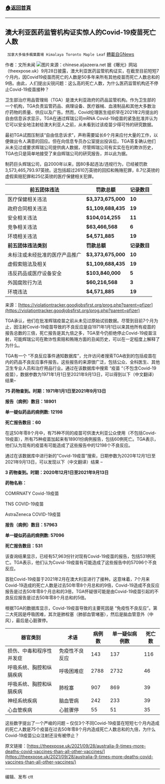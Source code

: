 ###  [:house:返回首頁](https://github.com/ourhimalayas/txt)
---


## 澳大利亚医药监管机构证实惊人的Covid-19疫苗死亡人数
` 加拿大多倫多楓葉農場 Himalaya Toronto Maple Leaf` [轉載自GNews](https://gnews.org/zh-hans/1563381/)

作者：文所未闻
![](https://assets.gnews.org/wp-content/uploads/2021/09/1230584010.jpg)图片来源：chinese.aljazeera.net
据《曝光》网站（theexpose.uk）9月28日披露，澳大利亚医药监管机构证实，在截至目前短短7个月内，因Covid19疫苗而死亡的人数是50多年来所有其他疫苗而死亡人数总和的9倍。由此，人们提出尖锐问题：这么高的死亡人数，为什么医药监管机构还不停止Covid-19疫苗接种？

卫生部治疗用品管理局（TGA）是澳大利亚政府的药品监管机构。作为卫生部的一个机构，TGA负责监管药品、病理设备、医疗器械、血液制品和其他大多数治疗药物的质量、供应以及广告。然而，Covid伦理医生组织早在2021年2月提出的自由信息诉求显示，TGA在通过辉瑞公司mRNA Covid-19疫苗的紧急批准并认为它可以安全地注射给澳大利亚人之前，从未看到过该疫苗少得可怜的研究数据。

最初TGA试图压制该“自由信息诉求”，声称需要延长6个月来应付大量的工作，以便做出令人满意的回应。但在向信息专员办公室提出投诉后，TGA答复确认他们从未见过或要求辉瑞公司提供病人数据，尽管辉瑞公司有实实在在的欺诈历史，TGA也只是简单地接受了来自辉瑞公司的研究报告，并以此为据。

制药巨头辉瑞公司，自2000年以来，因80多起违法/违规行为，已经被罚款3,573,465,793.97英镑。这包括超过2610万英镑的回扣和贿赂犯罪，8.7亿英镑的虚假索赔犯罪和25亿英镑的医疗保健相关犯罪。


| **前五团体违法** | **罚款总额** | **记录数目** |
| --- | --- | --- |
| 医疗保健相关违法 | **$3,373,675,000** | **10** |
| 政府合同相关违法 | **$1,109,688,435** | **19** |
| 安全相关违法 | **$104,014,255** | **11** |
| 竞争相关违法 | **$63,466,568** | **6** |
| 环境相关违法 | **$4,571,885** | **19** |
| **前五团体违法类别** | **罚款总额** | **记录数目** |
| 未标注或未经批准的医疗产品推广 | **$3,373,675,000** | **10** |
| 虚假索赔法及相关 | **$1,109,688,435** | **19** |
| 违反药品或医疗设备安全 | **$103,840,000** | **5** |
| 外国腐败行为法 | **$60,216,568** | **3** |
| 环境违法 | **$4,571,885** | **19** |


来源：[https://violationtracker.goodjobsfirst.org/prog.php?parent=pfizer](https://violationtracker.goodjobsfirst.org/prog.php?parent=pfizer)

TGA承认，他们在批准辉瑞疫苗之前从未见过原始试验数据。尽管到目前7个月为止，因注射Covid-19疫苗导致的不良反应是自1971年1月1日以来其他所有疫苗的报告总数的三倍，死亡报告是其九倍之多，TGA至今仍拒绝停止Covid-19疫苗注射，可能辉瑞公司在欺诈性索赔和贿赂方面的丑闻历史，可以在一定程度上解释了为什么。

TGA有一个 “不良反应事件通知数据库”，允许访问者搜索TGA收到的包括疫苗在内的药品不良反应事件报告。这些报告的来源很广泛，包括公众、全科医生、其他卫生专业人员和治疗用品行业。通过在该数据库中搜索 “疫苗 “（不包含Covid-19疫苗），数据参数为1971年1月1日至2021年9月13日，可以得到以下（中文翻译）结果–

**75 药物查到。时期：1971年1月1日至2021年9月13日**

**报告（病例）数目：18901**

**单一疑似药品的病例数: 12198**

**死亡报告数目：60**

在这50年零8个月中，有75种不同的疫苗可供澳大利亚公众使用（不包括Covid-19疫苗），所有75种疫苗加起来有18901份病例报告，包括60例死亡。TGA表示，他们认为现有的疫苗有可能造成了这些报告中的12198个不良反应。

通过在该数据库中进行新的”Covid-19疫苗”搜索，日期参数为2020年12月1日至2021年9月13日，可以发现以下（中文翻译）结果 –

**3 药物查到。时期：2020年12月1日至2021年9月13日**

**药物名称：**

COMIRNATY Covid-19疫苗

TNS COVID-19疫苗

AstraZeneca COVID-19疫苗

**报告（病例）数目：57963**

**单一疑似药品的病例数: 57096**

**死亡报告数目：531**

该查询结果显示，已经有57,963份针对现有Covid-19疫苗的报告，包括531例死亡。TGA表示，他们认为Covid-19疫苗有可能造成了这些报告中的57096个不良反应。

首批Covid-19疫苗于2021年2月在澳大利亚进行了接种。这意味着，7个月来Covid-19造成的死亡人数是过去50年零8个月总和的9倍，Covid-19造成不良反应报告是过去50年零8个月总和的3倍，TGA怀疑很可能是由Covid-19疫苗引起的不良反应报告是过去50年零8个月总和的5倍。

根据TGA的数据库显示，Covid-19疫苗导致的主要死因是 “免疫性不良反应”。第二大死因是呼吸困难，其次是肺栓塞（肺部血管堵塞），然后是脑血管意外（中风），最后是心脏骤停。


| 器官类别 | 术语 | 病例数 | **单一疑似病例数** | 死亡数 |
| --- | --- | --- | --- | --- |
| 损伤、中毒和程序性并发症 | 免疫性不良反应 | 143 | 137 | 116 |
| 呼吸系统、胸腔和纵膈疾病 | 呼吸困难症 | 2788 | 2732 | 46 |
| 呼吸系统、胸腔和纵膈疾病 | 肺栓塞 | 907 | 869 | 39 |
| 神经系统疾病 | 脑血管病 | 242 | 233 | 39 |
| 心血管疾病 | 心脏骤停 | 55 | 51 | 35 |


这些数字提出了一个严峻的问题 – 仅仅3个不同Covid-19疫苗在短短七个月内造成的死亡人数是75个疫苗在过去50年零8个月内造成死亡人数总和的九倍，为什么Covid-19疫苗公众注射还没有被停止？

原文链接：[https://theexpose.uk/2021/09/28/australia-9-times-more-deaths-covid-vaccines-than-all-other-vaccines/](https://theexpose.uk/2021/09/28/australia-9-times-more-deaths-covid-vaccines-than-all-other-vaccines/)

* * *

编辑、发布 ctt
